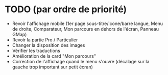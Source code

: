 # TODO (par ordre de priorité)

* Revoir l'affichage mobile (1er page sous-titre/icone/barre langue, Menu de droite, Comparateur, Mon parcours en dehors de l'écran, Panneau GMap)
* Revoir la partie Pro / Particulier
* Changer la disposition des images
* Vérifier les traductions
* Amélioration de la card "Mon parcours"
* Correction de l'affichage quand le menu s'ouvre (décalage sur la gauche trop important sur petit écran)

